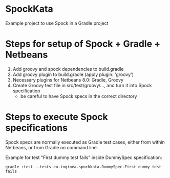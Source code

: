 # SpockKata
Example project to use Spock in a Gradle project

# Steps for setup of Spock + Gradle + Netbeans
1. Add groovy and spock dependencies to build.gradle
2. Add groovy plugin to build.gradle (apply plugin: 'groovy')
3. Necessary plugins for Netbeans 8.0: Gradle, Groovy
4. Create Groovy test file in src/test/groovy/..., and turn it into Spock specification
    - be careful to have Spock specs in the correct directory

# Steps to execute Spock specifications
Spock specs are normally executed as Gradle test cases, either from within Netbeans, or from Gradle on command line. 

Example for test "First dummy test fails" inside DummySpec specification: 

    gradle :test --tests eu.inginea.spockkata.DummySpec.First dummy test fails 
